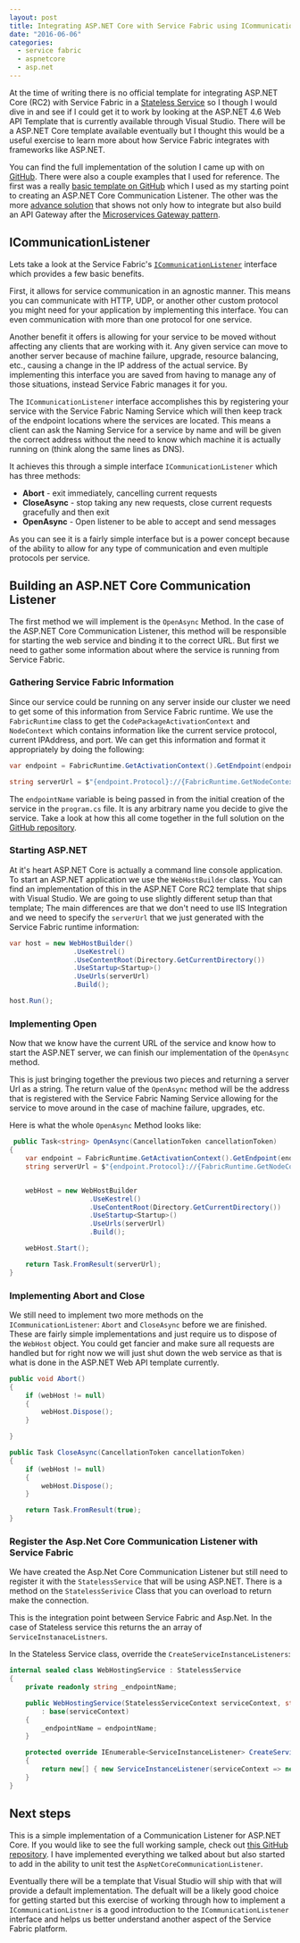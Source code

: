 ```yaml
---
layout: post
title: Integrating ASP.NET Core with Service Fabric using ICommunicationListener
date: "2016-06-06"
categories:
  - service fabric
  - aspnetcore
  - asp.net
---
```


At the time of writing there is no official template for integrating ASP.NET Core (RC2) with Service Fabric in a [Stateless Service](/posts/Service-Fabric-Service-Types/) so I though I would dive in and see if I could get it to work by looking at the ASP.NET 4.6 Web API Template that is currently available through Visual Studio.  There will be a ASP.NET Core template available eventually but I thought this would be a useful exercise to learn more about how Service Fabric integrates with frameworks like ASP.NET.  

You can find the full implementation of the solution I came up with on [GitHub](https://github.com/jsturtevant/AspNetCoreTemplates).  There were also a couple examples that I used for reference.  The first was a really [basic template on GitHub](https://github.com/weidazhao/AspNetCoreTemplates) which I used as my starting point to creating an ASP.NET Core Communication Listener.  The other was the more [advance solution](https://github.com/weidazhao/Hosting) that shows not only how to integrate but also build an API Gateway after the [Microservices Gateway pattern](http://microservices.io/patterns/apigateway.html).

## ICommunicationListener
Lets take a look at the Service Fabric's [```ICommunicationListener```](https://msdn.microsoft.com/en-us/library/microsoft.servicefabric.services.communication.runtime.icommunicationlistener.aspx?f=255&MSPPError=-2147217396) interface which provides a few basic benefits.

First, it allows for service communication in an agnostic manner.  This means you can communicate with HTTP, UDP, or another other custom protocol you might need for your application by implementing this interface.  You can even communication with more than one protocol for one service.

Another benefit it offers is allowing for your service to be moved without affecting any clients that are working with it.  Any given service can move to another server because of machine failure, upgrade, resource balancing, etc., causing a change in the IP address of the actual service. By implementing this interface you are saved from having to manage any of those situations, instead Service Fabric manages it for you.  

The ```ICommunicationListener``` interface accomplishes this by registering your service with the Service Fabric Naming Service which will then keep track of the endpoint locations where the services are located.  This means a client can ask the Naming Service for a service by name and will be given the correct address without the need to know which machine it is actually running on (think along the same lines as DNS).  

It achieves this through a simple interface ```ICommunicationListener``` which has three methods:

- **Abort** - exit immediately, cancelling current requests
- **CloseAsync** - stop taking any new requests, close current requests gracefully and then exit
- **OpenAsync** - Open listener to be able to accept and send messages

As you can see it is a fairly simple interface but is a power concept because of the ability to allow for any type of communication and even multiple protocols per service.

## Building an ASP.NET Core Communication Listener
The first method we will implement is the ```OpenAsync``` Method.  In the case of the ASP.NET Core Communication Listener, this method will be responsible for starting the web service and binding it to the correct URL.  But first we need to gather some information about where the service is running from Service Fabric.

### Gathering Service Fabric Information
Since our service could be running on any server inside our cluster we need to get some of this information from Service Fabric runtime.  We use the ```FabricRuntime``` class to get the ```CodePackageActivationContext``` and ```NodeContext``` which contains information like the current service protocol, current IPAddress, and port.  We can get this information and format it appropriately by doing the following:

```csharp
var endpoint = FabricRuntime.GetActivationContext().GetEndpoint(endpointName);

string serverUrl = $"{endpoint.Protocol}://{FabricRuntime.GetNodeContext().IPAddressOrFQDN}:{endpoint.Port}";
```

The ```endpointName``` variable is being passed in from the initial creation of the service in the ```program.cs``` file.  It is any arbitrary name you decide to give the service.  Take a look at how this all come together in the full solution on the [GitHub repository](https://github.com/jsturtevant/AspNetCoreTemplates). 

### Starting ASP.NET 
At it's heart ASP.NET Core is actually a command line console application.  To start an ASP.NET application we use the ```WebHostBuilder``` class.  You can find an implementation of this in the ASP.NET Core RC2 template that ships with Visual Studio.   We are going to use slightly different setup than that template; The main differences are that we don't need to use IIS Integration and we need to specify the ```serverUrl``` that we just generated with the Service Fabric runtime information:

```csharp 
var host = new WebHostBuilder()
                .UseKestrel()
                .UseContentRoot(Directory.GetCurrentDirectory())
                .UseStartup<Startup>()
                .UseUrls(serverUrl)
                .Build();

host.Run();
```

### Implementing Open
Now that we know have the current URL of the service and know how to start the ASP.NET server, we can finish our implementation of the ```OpenAsync``` method.  

This is just bringing together the previous two pieces and returning a server Url as a string.  The return value of the ```OpenAsync``` method will be the address that is registered with the Service Fabric Naming Service allowing for the service to move around in the case of machine failure, upgrades, etc.

Here is what the whole ```OpenAsync``` Method looks like:

```csharp
 public Task<string> OpenAsync(CancellationToken cancellationToken)
{
    var endpoint = FabricRuntime.GetActivationContext().GetEndpoint(endpointName);
    string serverUrl = $"{endpoint.Protocol}://{FabricRuntime.GetNodeContext().IPAddressOrFQDN}:{endpoint.Port}";


    webHost = new WebHostBuilder
                    .UseKestrel()
                    .UseContentRoot(Directory.GetCurrentDirectory())
                    .UseStartup<Startup>()
                    .UseUrls(serverUrl)
                    .Build();

    webHost.Start();

    return Task.FromResult(serverUrl);
}
```

### Implementing Abort and Close
We still need to implement two more methods on the ```ICommunicationListener```:  ```Abort``` and ```CloseAsync``` before we are finished.  These are fairly simple implementations and just require us to dispose of the ```WebHost``` object. You could get fancier and make sure all requests are handled but for right now we will just shut down the web service as that is what is done in the ASP.NET Web API template currently.

```csharp
public void Abort()
{
    if (webHost != null)
    {
        webHost.Dispose();
    }

}

public Task CloseAsync(CancellationToken cancellationToken)
{
    if (webHost != null)
    {
        webHost.Dispose();
    }

    return Task.FromResult(true);
}
```


### Register the Asp.Net Core Communication Listener with Service Fabric
We have created the Asp.Net Core Communication Listener but still need to register it with the ```StatelessService``` that will be using ASP.NET.  There is a method on the ```StatelessSerivice``` Class that you can overload to return make the connection.  

This is the integration point between Service Fabric and Asp.Net.  In the case of Stateless service this returns the an array of ```ServiceInstanaceListners```. 

In the Stateless Service class, override the ```CreateServiceInstanceListeners```:

```csharp
internal sealed class WebHostingService : StatelessService
{
    private readonly string _endpointName;

    public WebHostingService(StatelessServiceContext serviceContext, string endpointName)
        : base(serviceContext)
    {
        _endpointName = endpointName;
    }

    protected override IEnumerable<ServiceInstanceListener> CreateServiceInstanceListeners()
    {
        return new[] { new ServiceInstanceListener(serviceContext => new AspnetCoreCommunicationListener(_endpointName)) };
    }
}

````

## Next steps   
This is a simple implementation of a Communication Listener for ASP.NET Core.   If you would like to see the full working sample, check out [this GitHub repository](https://github.com/jsturtevant/AspNetCoreTemplates).  I have implemented everything we talked about but also started to add in the ability to unit test the ```AspNetCoreCommunicationListener```. 

Eventually there will be a template that Visual Studio will ship with that will provide a default implementation.  The defualt will be a likely good choice for getting started but this exercise of working through how to implement a ```ICommunicationListner``` is a good introduction to the ```ICommunicationListener``` interface and helps us better understand another aspect of the Service Fabric platform.
